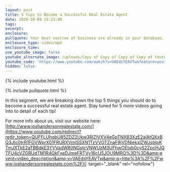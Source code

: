 ```yaml
---
layout: post
title: 5 Tips to Become a Successful Real Estate Agent
date: 2020-10-09 15:23:00
tags:
excerpt:
enclosure:
pullquote: Your best sources of business are already in your database.
enclosure_type: video/mp4
enclosure_time:
use_youtube_image: false
youtube_alternate_image: /uploads/Copy of Copy of Copy of Copy of Youtube Thumbnail (12).png
youtube_code: 'https://www.youtube.com/watch?v=VAEdsYEAVTw&feature=youtu.be'
hidden: false
---
```


{% include youtube.html %}

{% include pullquote.html %}

In this segment, we are breaking down the top 5 things you should do to become a successful real estate agent. Stay tuned for 5 more videos going into to detail of each tip\!

For more info about us, visit our website here: [http://www.joshandersonrealestate.com/](https://www.youtube.com/redirect?redir_token=QUFFLUhqbU85ZDZ2Ukw3RlZIVXV4eGpTNXB3XzE2alAtQXxBQ3Jtc0trR1FGVWprX01FRURXVmlSSXN1TzVVOTZnaF9jVDNiekxIZWJsblpKTmJXTkE2aTBBdkE3YVVadW80NGstcVNWUzM3UFhwOEtxb0cyS2ZpcHJQTFU4cVZGRUdTM1R4QkFxeDJmeFRTVy16cU5JOU9MRQ%3D%3D&amp;event=video_description&amp;v=VAEdsYEAVTw&amp;q=http%3A%2F%2Fwww.joshandersonrealestate.com%2F){: target="_blank" rel="nofollow"}